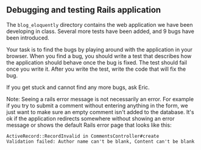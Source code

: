## Debugging and testing Rails application

The `blog_eloquently` directory contains the web application we have been
developing in class. Several more tests have been added, and 9 bugs have been
introduced.

Your task is to find the bugs by playing around with the application in your
browser. When you find a bug, you should write a test that describes how the
application should behave once the bug is fixed. The test should fail once you
write it. After you write the test, write the code that will fix the bug.

If you get stuck and cannot find any more bugs, ask Eric.

Note: Seeing a rails error message is not necessarily an error. For example if
you try to submit a comment without entering anything in the form, we just want
to make sure an empty comment isn't added to the database. It's ok if the
application redirects somewhere without showing an error message or shows the
default Rails error page that looks like this:

```
ActiveRecord::RecordInvalid in CommentsController#create
Validation failed: Author name can't be blank, Content can't be blank
```

